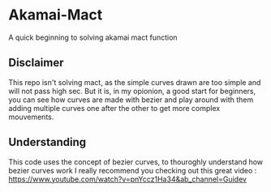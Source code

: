 # Akamai-Mact
A quick beginning to solving akamai mact function

## Disclaimer

This repo isn't solving mact, as the simple curves drawn are too simple and will not pass high sec.
But it is, in my opionion, a good start for beginners, you can see how curves are made with bezier and play around with them adding multiple curves one after the other to get more complex mouvements.

## Understanding

This code uses the concept of bezier curves, to thouroghly understand how bezier curves work I really recommend you checking out this great video : https://www.youtube.com/watch?v=pnYccz1Ha34&ab_channel=Guidev



